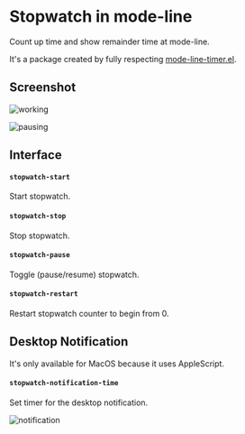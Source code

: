 # Stopwatch in mode-line

Count up time and show remainder time at mode-line.

It's a package created by fully respecting [mode-line-timer.el](https://github.com/syohex/emacs-mode-line-timer).

## Screenshot
![working](image/working.png)

![pausing](image/pausing.png)

## Interface

#### `stopwatch-start`

Start stopwatch.

#### `stopwatch-stop`

Stop stopwatch.

#### `stopwatch-pause`

Toggle (pause/resume) stopwatch.

#### `stopwatch-restart`

Restart stopwatch counter to begin from 0.

## Desktop Notification

It's only available for MacOS because it uses AppleScript.

#### `stopwatch-notification-time`

Set timer for the desktop notification.

![notification](image/notification.png)
